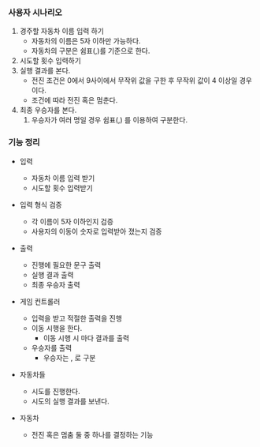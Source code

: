 ### 사용자 시나리오
1. 경주할 자동차 이름 입력 하기
   - 자동차의 이름은 5자 이하만 가능하다.
   - 자동차의 구분은 쉼표(,)를 기준으로 한다.
2. 시도할 횟수 입력하기
3. 실행 결과를 본다.
   - 전진 조건은 0에서 9사이에서 무작위 값을 구한 후 무작위 값이 4 이상일 경우이다.
   - 조건에 따라 전진 혹은 멈춘다.
4. 최종 우승자를 본다.
   1. 우승자가 여러 명일 경우 쉼표(,) 를 이용하여 구분한다.

### 기능 정리

- 입력 
  - 자동차 이름 입력 받기
  - 시도할 횟수 입력받기

- 입력 형식 검증
  - 각 이름이 5자 이하인지 검증
  - 사용자의 이동이 숫자로 입력받아 졌는지 검증

- 출력 
  - 진행에 필요한 문구 출력
  - 실행 결과 출력
  - 최종 우승자 출력

- 게임 컨트롤러
  - 입력을 받고 적절한 출력을 진행
  - 이동 시행을 한다.
    - 이동 시행 시 마다 결과를 출력
  - 우승자를 출력
    - 우승자는 , 로 구분

- 자동차들
  - 시도를 진행한다.
  - 시도의 실행 결과를 보낸다.

- 자동차
  - 전진 혹은 멈춤 둘 중 하나를 결정하는 기능